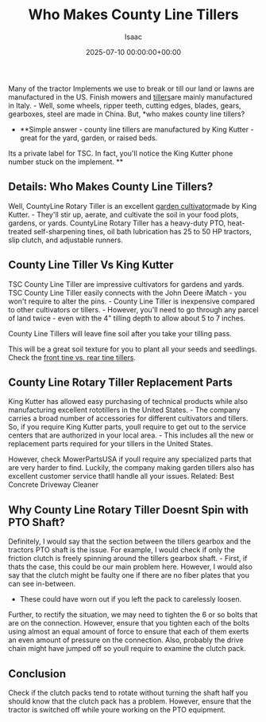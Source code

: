 ﻿---
title: Who Makes County Line Tillers
description: Many of the tractor Implements we use to break or till our land or lawns are manufactured in the US. Finish mowers and tillers are mainly manufactured in...
slug: /who-makes-county-line-tillers/
date: 2025-07-10 00:00:00+00:00
lastmod: 2025-07-10 00:00:00+03:00
author: Isaac
categories:
- Tillers
tags:
- tillers
- make
- county
layout: post
---

Many of the tractor Implements we use to break or till our land or lawns are manufactured in the US. Finish mowers and [tillers](https://pestpolicy.com/best-electric-tiller-for-clay-soil/)are mainly manufactured in Italy. - Well, some wheels, ripper teeth, cutting edges, blades, gears, gearboxes, steel are made in China. But, *who makes county line tillers?

* **Simple answer - county line tillers are manufactured by King Kutter - great for the yard, garden, or raised beds.

Its a private label for TSC. In fact, you'll notice the King Kutter phone number stuck on the implement. **

##  Details: Who Makes County Line Tillers?

Well, CountyLine Rotary Tiller is an excellent [garden cultivator](https://pestpolicy.com/best-garden-tiller-for-a-woman/)made by King Kutter. - They'll stir up, aerate, and cultivate the soil in your food plots, gardens, or yards. CountyLine Rotary Tiller has a heavy-duty PTO, heat-treated self-sharpening tines, oil bath lubrication has 25 to 50 HP tractors, slip clutch, and adjustable runners.

##  County Line Tiller Vs King Kutter

TSC County Line Tiller are impressive cultivators for gardens and yards. TSC County Line Tiller easily connects with the John Deere iMatch - you won't require to alter the pins. - County Line Tiller is inexpensive compared to other cultivators or tillers. - However, you'll need to go through any parcel of land twice - even with the 4" tilling depth to allow about 5 to 7 inches.

County Line Tillers will leave fine soil after you take your tilling pass.

This will be a great soil texture for you to plant all your seeds and seedlings. Check the [front tine vs. rear tine tillers](https://pestpolicy.com/front-tine-vs-rear-tine-tillers/).

##  County Line Rotary Tiller Replacement Parts

King Kutter has allowed easy purchasing of technical products while also manufacturing excellent rototillers in the United States. - The company carries a broad number of accessories for different cultivators and tillers. So, if you require King Kutter parts, youll require to get out to the service centers that are authorized in your local area. - This includes all the new or replacement parts required for your tillers in the United States.

However, check MowerPartsUSA if youll require any specialized parts that are very harder to find. Luckily, the company making garden tillers also has excellent customer service thatll handle all your issues. Related: Best Concrete Driveway Cleaner

##  Why County Line Rotary Tiller Doesnt Spin with PTO Shaft?

Definitely, I would say that the section between the tillers gearbox and the tractors PTO shaft is the issue. For example, I would check if only the friction clutch is freely spinning around the tillers gearbox shaft. - First, if thats the case, this could be our main problem here. However, I would also say that the clutch might be faulty one if there are no fiber plates that you can see in-between.

- These could have worn out if you left the pack to carelessly loosen.

Further, to rectify the situation, we may need to tighten the 6 or so bolts that are on the connection. However, ensure that you tighten each of the bolts using almost an equal amount of force to ensure that each of them exerts an even amount of pressure on the connection. Also, probably the drive chain might have jumped off so youll require to examine the clutch pack.

##  Conclusion

Check if the clutch packs tend to rotate without turning the shaft half you should know that the clutch pack has a problem. However, ensure that the tractor is switched off while youre working on the PTO equipment.

